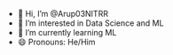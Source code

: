 - 👋 Hi, I’m @Arup03NITRR
- 👀 I’m interested in Data Science and ML
- 🌱 I’m currently learning ML
- 😄 Pronouns: He/Him

<!---
Arup03NITRR/Arup03NITRR is a ✨ special ✨ repository because its `README.md` (this file) appears on your GitHub profile.
You can click the Preview link to take a look at your changes.
--->
